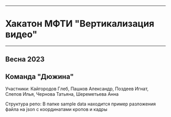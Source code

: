 ____
# Хакатон МФТИ "Вертикализация видео"
____
## Весна 2023

## Команда "Дюжина"
Участники: Кайгородов Глеб, Пашков Александр, Поздеев Игнат, Слепов Илья, Чернова Татьяна, Шереметьева Анна

Структура репо:
В папке sample data находится пример разложения файла на json с координатами кропов и кадры
